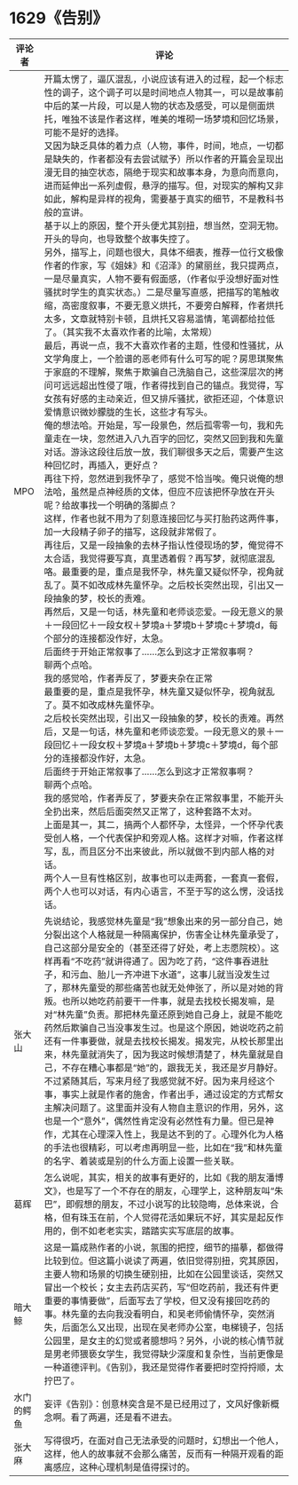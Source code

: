 # 1629《告别》

评论者 | 评论 |
|---|---|
MPO|开篇太愣了，逼仄混乱，小说应该有进入的过程，起一个标志性的调子，这个调子可以是时间地点人物其一，可以是故事前中后的某一片段，可以是人物的状态及感受，可以是侧面烘托，唯独不该是作者这样，唯美的堆砌一场梦境和回忆场景，可能不是好的选择。<br/>又因为缺乏具体的着力点（人物，事件，时间，地点，一切都是缺失的，作者都没有去尝试赋予）所以作者的开篇会呈现出漫无目的抽空状态，隔绝于现实和故事本身，为意向而意向，进而延伸出一系列虚假，悬浮的描写。但，对现实的解构又非如此，解构是异样的视角，需要基于真实的细节，不是教科书般的宣讲。<br/>基于以上的原因，整个开头便尤其别扭，想当然，空洞无物。开头的导向，也导致整个故事失控了。<br/>另外，描写上，问题也很大，具体不细表，推荐一位行文极像作者的作家，写《姐妹》和《沼泽》的黛丽丝，我只提两点，一是尽量真实，人物不要有假面感，（作者似乎没想好面对性骚扰时学生的真实状态。）二是尽量写直感，把描写的笔触收缩，高密度叙事，不要无意义烘托，不要旁白解释，作者烘托太多，文章就特别卡顿，且烘托又容易滥情，笔调都给拉低了。（其实我不太喜欢作者的比喻，太常规）<br/>最后，再说一点，我不大喜欢作者的主题，性侵和性骚扰，从文学角度上，一个脸谱的恶老师有什么可写的呢？房思琪聚焦于家庭的不理解，聚焦于欺骗自己洗脑自己，这些深层次的拷问可远远超出性侵了哦，作者得找到自己的锚点。我觉得，写女孩有好感的主动亲近，但又排斥骚扰，欲拒还迎，个体意识爱情意识微妙朦胧的生长，这些才有写头。<br/>俺的想法哈。开始是，写一段景色，然后孤零零一句，我和先童走在一块，忽然进入八九百字的回忆，突然又回到我和先童对话。游泳这段往后放一放，我们聊很多天之后，需要产生这种回忆时，再插入，更好点？<br/>再往下捋，忽然进到我怀孕了，感觉不恰当唉。俺只说俺的想法哈，虽然是点神经质的文体，但应不应该把怀孕放在开头呢？给故事找一个明确的落脚点？<br/>这样，作者也就不用为了刻意连接回忆与买打胎药这两件事，加一大段精子卵子的描写，这段就非常假了。<br/>再往后，又是一段抽象的去林子指认性侵现场的梦，俺觉得不太合适，我觉得要写真，真里透着假？再写梦，就彻底混乱咯。最重要的是，重点是我怀孕，林先童又疑似怀孕，视角就乱了。莫不如改成林先童怀孕。之后校长突然出现，引出又一段抽象的梦，校长的责难。<br/>再然后，又是一句话，林先童和老师谈恋爱。一段无意义的景＋一段回忆＋一段女权＋梦境a＋梦境b＋梦境c＋梦境d，每个部分的连接都没作好，太急。<br/>后面终于开始正常叙事了……怎么到这才正常叙事啊？<br/>聊两个点哈。<br/>我的感觉哈，作者弄反了，梦要夹杂在正常<br/>最重要的是，重点是我怀孕，林先童又疑似怀孕，视角就乱了。莫不如改成林先童怀孕。<br/>之后校长突然出现，引出又一段抽象的梦，校长的责难。再然后，又是一句话，林先童和老师谈恋爱。一段无意义的景＋一段回忆＋一段女权＋梦境a＋梦境b＋梦境c＋梦境d，每个部分的连接都没作好，太急。<br/>后面终于开始正常叙事了……怎么到这才正常叙事啊？<br/>聊两个点哈。<br/>我的感觉哈，作者弄反了，梦要夹杂在正常叙事里，不能开头全扔出来，然后后面突然又正常了，这种套路不太对。<br/>上面是其一，其二，搞两个人都怀孕，太怪异，一个怀孕代表受创人格，一个代表保护和旁观人格。这样才对嘛，作者这样写，乱，而且区分不出来彼此，所以就做不到内部人格的对话。<br/>两个人一旦有性格区别，故事也可以走两套，一套真一套假，两个人也可以对话，有内心语言，不至于写的这么愣，没话找话。
张大山|先说结论，我感觉林先童是“我”想象出来的另一部分自己，她分裂出这个人格就是一种隔离保护，伤害全让林先童承受了，自己这部分是安全的（甚至还得了好处，考上志愿院校）。这样再看“不吃药”就讲得通了。因为吃了药，“这件事吞进肚子，和污血、胎儿一齐冲进下水道”，这事儿就当没发生过了，那林先童受的那些痛苦也就无处伸张了，所以是对她的背叛。也所以她吃药前要干一件事，就是去找校长揭发嘛，是对“林先童”负责。那把林先童还原到她自己身上，就是不能吃药然后欺骗自己当没事发生过。也是这个原因，她说吃药之前还有一件事要做，就是去找校长揭发。揭发完，从校长那里出来，林先童就消失了，因为我这时候想清楚了，林先童就是自己，不存在糟心事都是“她”的，跟我无关，我还是岁月静好。不过紧随其后，写来月经了我感觉就不好。因为来月经这个事，事实上就是作者的施舍，作者出手，通过设定的方式帮女主解决问题了。这里面并没有人物自主意识的作用，另外，这也是一个“意外”，偶然性肯定没有必然性有力量。但已是神作，尤其在心理深入性上，我是达不到的了。心理外化为人格的手法也很精彩，可以考虑再明显一些，比如在“我”和林先童的名字、着装或是别的什么方面上设置一些关联。
葛辉|怎么说呢，其实，相关的故事有更好的，比如《我的朋友潘博文》，也是写了一个不存在的朋友，心理学上，这种朋友叫“朱巴”，即假想的朋友，不过小说写的比较隐晦，总体来说，合格，但有珠玉在前，个人觉得花活如果玩不好，其实是起反作用的，倒不如老老实实，踏踏实实写底层的故事。
暗大鲸|这是一篇成熟作者的小说，氛围的把控，细节的描摹，都做得比较到位。但这篇小说读了两遍，依旧觉得别扭，究其原因，主要人物和场景的切换生硬别扭，比如在公园里谈话，突然又冒出一个校长；女主去药店买药，写“但吃药前，我还有件更重要的事情要做”，后面写去了学校，但又没有接回吃药的事。林先童的去向我没看明白，和吴老师偷情怀孕，突然消失，后面怎么又出现，出现在吴老师办公室，电梯镜子，包括公园里，是女主的幻觉或者臆想吗？另外，小说的核心情节就是男老师猥亵女学生，我觉得缺少深度和复杂性，当前更像是一种道德评判。《告别》，我还是觉得作者要把时空捋捋顺，太拧巴了。
水门的鳄鱼|妄评《告别》：创意林奕含是不是已经用过了，文风好像新概念啊。看了两遍，还是看不进去。
张大麻|写得很巧，在面对自己无法承受的问题时，幻想出一个他人，这样，他人的故事就不会那么痛苦，反而有一种隔开观看的距离感应，这种心理机制是值得探讨的。